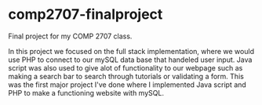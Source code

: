 # comp2707-finalproject
Final project for my COMP 2707 class.

In this project we focused on the full stack implementation, where we would use PHP to connect to our mySQL data base that handeled user input.
Java script was also used to give alot of functionality to our webpage such as making a search bar to search through tutorials or 
validating a form. This was the first major project I've done where I implemented Java script and PHP to make a functioning website with mySQL.
